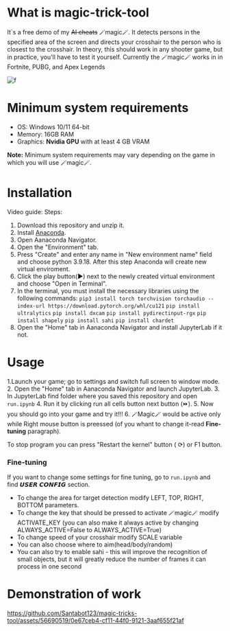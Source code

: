 # What is magic-trick-tool

It`s a free demo of my ~~AI cheats~~ 🪄magic🪄. It detects persons in the specified area of the screen and directs your crosshair to the person who is closest to the crosshair. In theory, this should work in any shooter game, but in practice, you'll have to test it yourself. Сurrently the 🪄magic🪄 works in in Fortnite, PUBG, and Apex Legends

![f](https://github.com/Santabot123/magic-tricks-tool/assets/56690519/61458ba0-acc2-4021-bf61-055326fb9385)

# Minimum system requirements
- OS: Windows 10/11 64-bit
- Memory: 16GB RAM
- Graphics: **Nvidia GPU** with at least 4 GB VRAM

**Note:** Minimum system requirements may vary depending on the game in which you will use 🪄magic🪄.

# Installation 
Video guide: 
Steps:
1. Download this repository and unzip it.
2. Install  [Anaconda](https://www.anaconda.com/download).
3. Open Aanaconda Navigator.
4. Open the "Environment" tab.
5. Press "Create" and enter any name in "New environment name" field and choose python 3.9.18. After this step Anaconda will create new virtual enviroment.
6. Click the play button(▶) next to the newly created virtual environment and choose "Open in Terminal".
7. In the terminal, you must install the necessary libraries using the following commands:
```pip3 install torch torchvision torchaudio --index-url https://download.pytorch.org/whl/cu121```
```pip install ultralytics```
```pip install dxcam```
```pip install pydirectinput-rgx```
```pip install shapely```
```pip install sahi```
```pip install chardet```
8. Open the "Home" tab in  Aanaconda Navigator and install JupyterLab if it not.

# Usage

1.Launch your game; go to settings and switch full screen to window mode.
2. Open the "Home" tab in  Aanaconda Navigator and launch JupyterLab.
3. In JupyterLab find folder where you saved this repository and open ```run.ipynb```
4. Run it by clicking run all cells button next button (⏩). 
5. Now you should go into your game and try it!!!
6. 🪄Magic🪄 would be active only while Right mouse button is preessed (of you whant to change it-read **Fine-tuning** paragraph).

To stop program you can press "Restart the kernel" button ( ⟳) or F1 button.

### Fine-tuning
If you want to change some settings for fine tuning, go to ```run.ipynb``` and find 𝙐𝙎𝙀𝙍 𝘾𝙊𝙉𝙁𝙄𝙂 section.
- To change the area for target detection modify LEFT, TOP, RIGHT, BOTTOM parameters.
- To change the key that should be pressed to activate 🪄magic🪄 modify ACTIVATE_KEY (you can also make it always active by changing ALWAYS_ACTIVE=False to ALWAYS_ACTIVE=True)
- To change speed of your crosshair modify SCALE variable 
- You can also choose where to aim(head/body/random)
- You can also try to enable sahi - this will improve the recognition of small objects, but it will greatly reduce the number of frames it can process in one second


# Demonstration of work

https://github.com/Santabot123/magic-tricks-tool/assets/56690519/0e67ceb4-cf11-44f0-9121-3aaf655f21af






 
